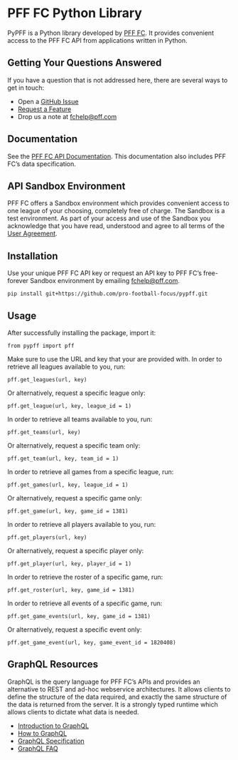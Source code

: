 # PFF FC Python Library
PyPFF is a Python library developed by [PFF FC](https://fc.pff.com/). It provides convenient access to the PFF FC API from applications written in Python.

## Getting Your Questions Answered
If you have a question that is not addressed here, there are several ways to get in touch:
- Open a [GitHub Issue](https://github.com/pro-football-focus/pypff/issues)
- [Request a Feature](https://github.com/pro-football-focus/pypff/issues)
- Drop us a note at fchelp@pff.com 

## Documentation
See the [PFF FC API Documentation](https://fc-staging.pff.com/docs). This documentation also includes PFF FC’s data specification. 

## API Sandbox Environment
PFF FC offers a Sandbox environment which provides convenient access to one league of your choosing, completely free of charge. The Sandbox is a test environment. As part of your access and use of the Sandbox you acknowledge that you have read, understood and agree to all terms of the [User Agreement](https://github.com/pro-football-focus/pypff/blob/main/docs/PFF%20API%20SANDBOX%20ENVIRONMENT%20USER%20AGREEMENT.pdf).

## Installation
Use your unique PFF FC API key or request an API key to PFF FC’s free-forever Sandbox environment by emailing fchelp@pff.com.
```
pip install git+https://github.com/pro-football-focus/pypff.git
```

## Usage
After successfully installing the package, import it:
```
from pypff import pff
```
Make sure to use the URL and key that your are provided with.
In order to retrieve all leagues available to you, run:
```
pff.get_leagues(url, key)
```
Or alternatively, request a specific league only:
```
pff.get_league(url, key, league_id = 1)
```
In order to retrieve all teams available to you, run:
```
pff.get_teams(url, key)
```
Or alternatively, request a specific team only:
```
pff.get_team(url, key, team_id = 1)
```
In order to retrieve all games from a specific league, run:
```
pff.get_games(url, key, league_id = 1)
```
Or alternatively, request a specific game only:
```
pff.get_game(url, key, game_id = 1381)
```
In order to retrieve all players available to you, run:
```
pff.get_players(url, key)
```
Or alternatively, request a specific player only:
```
pff.get_player(url, key, player_id = 1)
```
In order to retrieve the roster of a specific game, run:
```
pff.get_roster(url, key, game_id = 1381)
```
In order to retrieve all events of a specific game, run:
```
pff.get_game_events(url, key, game_id = 1381)
```
Or alternatively, request a specific event only:
```
pff.get_game_event(url, key, game_event_id = 1820408)
```

## GraphQL Resources
GraphQL is the query language for PFF FC’s APIs and provides an alternative to REST and ad-hoc webservice architectures. It allows clients to define the structure of the data required, and exactly the same structure of the data is returned from the server. It is a strongly typed runtime which allows clients to dictate what data is needed.
- [Introduction to GraphQL](https://graphql.org/learn/)
- [How to GraphQL](https://www.howtographql.com/)
- [GraphQL Specification](https://spec.graphql.org/)
- [GraphQL FAQ](https://graphql.org/faq/)
